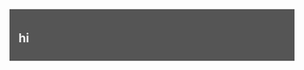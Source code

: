 <style>
  .header {
  position: sticky;
  top: 0;
  padding: 10px 16px;
  background: #555;
  color: #f1f1f1;
}
</style>

<html lang="en">

<body>
  <div class="header" id="Header">
    <h2> hi </h2>
  </div>
</body>

</html>
